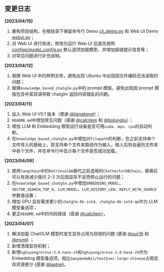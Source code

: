 ## 变更日志

**[2023/04/15]**

1. 重构项目结构，在根目录下保留命令行 Demo [cli_demo.py](../cli_demo.py) 和 Web UI Demo [webui.py](../webui.py)；
2. 对 Web UI 进行改进，修改为运行 Web UI 后首先按照 [configs/model_config.py](../configs/model_config.py.old) 默认选项加载模型，并增加报错提示信息等；
3. 对常见问题进行补充说明。

**[2023/04/12]**

1. 替换 Web UI 中的样例文件，避免出现 Ubuntu 中出现因文件编码无法读取的问题；
2. 替换`knowledge_based_chatglm.py`中的 prompt 模版，避免出现因 prompt 模版包含中英双语导致 chatglm 返回内容错乱的问题。

**[2023/04/11]** 

1. 加入 Web UI V0.1 版本（感谢 [@liangtongt](https://github.com/liangtongt)）；
2. `README.md`中增加常见问题（感谢 [@calcitem](https://github.com/calcitem) 和 [@bolongliu](https://github.com/bolongliu)）；
3. 增加 LLM 和 Embedding 模型运行设备是否可用`cuda`、`mps`、`cpu`的自动判断。
4. 在`knowledge_based_chatglm.py`中增加对`filepath`的判断，在之前支持单个文件导入的基础上，现支持单个文件夹路径作为输入，输入后将会遍历文件夹中各个文件，并在命令行中显示每个文件是否成功加载。

**[2023/04/09]**

1. 使用`langchain`中的`RetrievalQA`替代之前选用的`ChatVectorDBChain`，替换后可以有效减少提问 2-3 次后因显存不足而停止运行的问题；
2. 在`knowledge_based_chatglm.py`中增加`EMBEDDING_MODEL`、`VECTOR_SEARCH_TOP_K`、`LLM_MODEL`、`LLM_HISTORY_LEN`、`REPLY_WITH_SOURCE`参数值设置；
3. 增加 GPU 显存需求更小的`chatglm-6b-int4`、`chatglm-6b-int4-qe`作为 LLM 模型备选项；
4. 更正`README.md`中的代码错误（感谢 [@calcitem](https://github.com/calcitem)）。

**[2023/04/07]** 

1. 解决加载 ChatGLM 模型时发生显存占用为双倍的问题 (感谢 [@suc16](https://github.com/suc16) 和 [@myml](https://github.com/myml)) ；
2. 新增清理显存机制；
3. 新增`nghuyong/ernie-3.0-nano-zh`和`nghuyong/ernie-3.0-base-zh`作为 Embedding 模型备选项，相比`GanymedeNil/text2vec-large-chinese`占用显存资源更少 (感谢 [@lastrei](https://github.com/lastrei))。